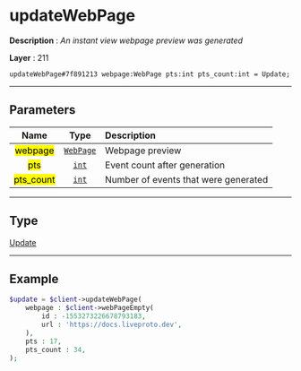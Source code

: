 # updateWebPage

**Description** : *An instant view webpage preview was generated*

**Layer** : 211

```tl
updateWebPage#7f891213 webpage:WebPage pts:int pts_count:int = Update;
```

---

## Parameters

| Name | Type | Description |
| :---: | :---: | :--- |
| <mark>webpage</mark> | [`WebPage`](type/WebPage) | Webpage preview |
| <mark>pts</mark> | [`int`](type/int) | Event count after generation |
| <mark>pts_count</mark> | [`int`](type/int) | Number of events that were generated |

---

## Type

[Update](type/Update)

---

## Example

```php
$update = $client->updateWebPage(
	webpage : $client->webPageEmpty(
		id : -1553273226678793183,
		url : 'https://docs.liveproto.dev',
	),
	pts : 17,
	pts_count : 34,
);
```